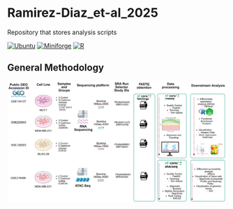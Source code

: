 # Ramirez-Diaz_et-al_2025
Repository that stores analysis scripts


[![Ubuntu](https://img.shields.io/badge/ubuntu-%E2%89%A520.04-orange.svg)](https://releases.ubuntu.com/20.04/)
[![Miniforge](https://img.shields.io/badge/Miniforge-%E2%89%A524.7.1-green.svg)](https://github.com/conda-forge/miniforge)
[![R](https://img.shields.io/badge/R-%E2%89%A54.4.2-blue.svg)](https://cran.r-project.org/bin/windows/base/old/4.4.2/)


## General Methodology
![Methods](media/Bioinformatics_Methodology.png)